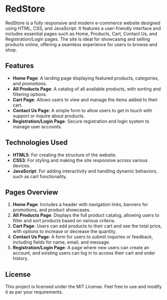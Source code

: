 
# RedStore

RedStore is a fully responsive and modern e-commerce website designed using HTML, CSS, and JavaScript. It features a user-friendly interface and includes essential pages such as Home, Products, Cart, Contact Us, and Registration/Login pages. The site is ideal for showcasing and selling products online, offering a seamless experience for users to browse and shop.

## Features

- **Home Page**: A landing page displaying featured products, categories, and promotions.
- **All Products Page**: A catalog of all available products, with sorting and filtering options.
- **Cart Page**: Allows users to view and manage the items added to their cart.
- **Contact Us Page**: A simple form to allow users to get in touch with support or inquire about products.
- **Registration/Login Page**: Secure registration and login system to manage user accounts.

## Technologies Used

- **HTML5**: For creating the structure of the website.
- **CSS3**: For styling and making the site responsive across various devices.
- **JavaScript**: For adding interactivity and handling dynamic behaviors, such as cart functionality.

## Pages Overview

1. **Home Page**: Includes a header with navigation links, banners for promotions, and product showcases.
2. **All Products Page**: Displays the full product catalog, allowing users to filter and sort products based on various criteria.
3. **Cart Page**: Users can add products to their cart and see the total price, with options to increase or decrease the quantity.
4. **Contact Us Page**: A form for users to submit inquiries or feedback, including fields for name, email, and message.
5. **Registration/Login Page**: A page where new users can create an account, and existing users can log in to access their cart and order history.


## License

This project is licensed under the MIT License. Feel free to use and modify it as per your requirements.

